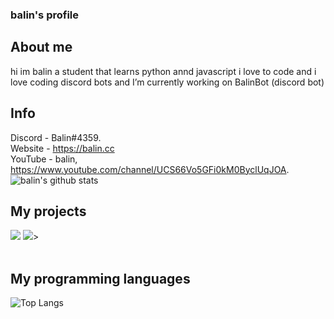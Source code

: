 ### balin's profile

## About me 
hi im balin a student that learns python annd javascript
i love to code and i love coding discord bots
and I’m currently working on BalinBot (discord bot)

## Info 
Discord - Balin#4359. <br />
Website - https://balin.cc <br />
YouTube - balin, https://www.youtube.com/channel/UCS66Vo5GFi0kM0ByclUqJOA.
![balin's github stats](https://github-readme-stats.vercel.app/api?username=balindev&show_icons=true&hide=issues&hide_border=true)

## My projects 
<a href="https://github.com/balindev/discord-js-base"><img src="https://github-readme-stats.vercel.app/api/pin/?username=balindev&repo=discord-js-base&show_owner=true&hide_border=true"></a>
<a href="https://github.com/balindev/discord-py-base"><img src="https://github-readme-stats.vercel.app/api/pin/?username=balindev&repo=discord-py-base&show_owner=true&hide_border=true"></a>>
<br>
<br>

## My programming languages

![Top Langs](https://github-readme-stats.vercel.app/api/top-langs/?username=balindev&layout=compact&hide_border=true)




